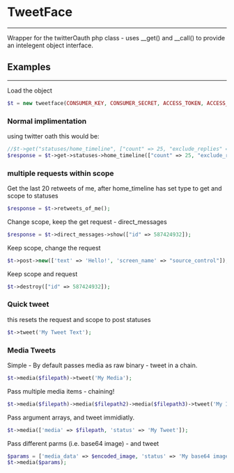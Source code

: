 # TweetFace
------
Wrapper for the twitterOauth php class - uses __get() and __call() to provide an intelegent object interface.

## Examples
------
  Load the object  
  ```php
  $t = new tweetface(CONSUMER_KEY, CONSUMER_SECRET, ACCESS_TOKEN, ACCESS_TOKEN_SECRET);
  ```

### Normal implimentation
  using twitter oath this would be: 
  ```php
  //$t->get("statuses/home_timeline", ["count" => 25, "exclude_replies" => true]);
  $response = $t->get->statuses->home_timeline(["count" => 25, "exclude_replies" => true]);
  ```

### multiple requests within scope
  Get the last 20 retweets of me, after home_timeline has set type to get and scope to statuses  
  ```php
  $response = $t->retweets_of_me();
  ```

  Change scope, keep the get request - direct_messages  
  ```php
  $response = $t->direct_messages->show(["id" => 587424932]);
  ```
  
  Keep scope, change the request  
  ```php
  $t->post->new(['text' => 'Hello!', 'screen_name' => "source_control"]);
  ```
  
  Keep scope and request 
  ```php
  $t->destroy(["id" => 587424932]);
  ```

### Quick tweet
  this resets the request and scope to post statuses  
  ```php
  $t->tweet('My Tweet Text');
  ```

### Media Tweets
  Simple - By default passes media as raw binary - tweet in a chain.  
  ```php
  $t->media($filepath)->tweet('My Media');
  ```

  Pass multiple media items - chaining!  
  ```php
  $t->media($filepath)->media($filepath2)->media($filepath3)->tweet('My IMages');
  ```
  
  Pass argument arrays, and tweet immidiatly.  
  ```php
  $t->media(['media' => $filepath, 'status' => 'My Tweet']);
  ```
  
  Pass different parms (i.e. base64 image) - and tweet  
  ```php
  $params = ['media_data' => $encoded_image, 'status' => 'My base64 image'];
  $t->media($params);
  ```
